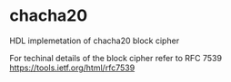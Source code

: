 # chacha20
HDL implemetation of chacha20 block cipher

For techinal details of the block cipher refer to RFC 7539
https://tools.ietf.org/html/rfc7539

